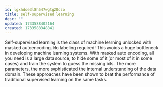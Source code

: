```yaml
---
id: lgxhdoe3l8h547wgtg20czo
title: self-supervised learning
desc: ""
updated: 1733588402164
created: 1733588348841
---
```


Self-supervised learning is the class of machine learning unlocked with masked autoencoding. No labeling required! This avoids a huge bottleneck in developing machine learning systems. With masked auto encoding, all you need is a large data source, to hide some of it (or most of it in some cases) and train the system to guess the missing bits. The more parameters, the more sophisticated the internal understanding of the data domain. These approaches have been shown to beat the performance of traditional supervised learning on the same tasks. 
